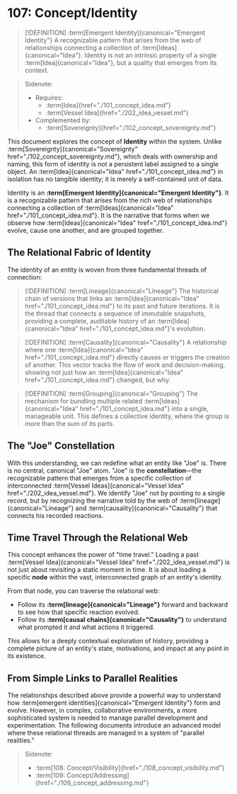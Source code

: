 # 107: Concept/Identity

> [!DEFINITION] :term[Emergent Identity]{canonical="Emergent Identity"}
> A recognizable pattern that arises from the web of relationships connecting a collection of :term[Ideas]{canonical="Idea"}. Identity is not an intrinsic property of a single :term[Idea]{canonical="Idea"}, but a quality that emerges from its context.

> Sidenote:
>
> - Requires:
>   - :term[Idea]{href="./101_concept_idea.md"}
>   - :term[Vessel Idea]{href="./202_idea_vessel.md"}
> - Complemented by:
>   - :term[Sovereignty]{href="./102_concept_sovereignty.md"}

This document explores the concept of **Identity** within the system. Unlike :term[Sovereignty]{canonical="Sovereignty" href="./102_concept_sovereignty.md"}, which deals with ownership and naming, this form of identity is not a persistent label assigned to a single object. An :term[Idea]{canonical="Idea" href="./101_concept_idea.md"} in isolation has no tangible identity; it is merely a self-contained unit of data.

Identity is an **:term[Emergent Identity]{canonical="Emergent Identity"}**. It is a recognizable pattern that arises from the rich web of relationships connecting a collection of :term[Ideas]{canonical="Idea" href="./101_concept_idea.md"}. It is the narrative that forms when we observe how :term[Ideas]{canonical="Idea" href="./101_concept_idea.md"} evolve, cause one another, and are grouped together.

## The Relational Fabric of Identity

The identity of an entity is woven from three fundamental threads of connection:

> [!DEFINITION] :term[Lineage]{canonical="Lineage"}
> The historical chain of versions that links an :term[Idea]{canonical="Idea" href="./101_concept_idea.md"} to its past and future iterations. It is the thread that connects a sequence of immutable snapshots, providing a complete, auditable history of an :term[Idea]{canonical="Idea" href="./101_concept_idea.md"}'s evolution.

> [!DEFINITION] :term[Causality]{canonical="Causality"}
> A relationship where one :term[Idea]{canonical="Idea" href="./101_concept_idea.md"} directly causes or triggers the creation of another. This vector tracks the flow of work and decision-making, showing not just how an :term[Idea]{canonical="Idea" href="./101_concept_idea.md"} changed, but why.

> [!DEFINITION] :term[Grouping]{canonical="Grouping"}
> The mechanism for bundling multiple related :term[Ideas]{canonical="Idea" href="./101_concept_idea.md"} into a single, manageable unit. This defines a collective identity, where the group is more than the sum of its parts.

## The "Joe" Constellation

With this understanding, we can redefine what an entity like "Joe" is. There is no central, canonical "Joe" atom. "Joe" is the **constellation**—the recognizable pattern that emerges from a specific collection of interconnected :term[Vessel Ideas]{canonical="Vessel Idea" href="./202_idea_vessel.md"}. We identify "Joe" not by pointing to a single record, but by recognizing the narrative told by the web of :term[lineage]{canonical="Lineage"} and :term[causality]{canonical="Causality"} that connects his recorded reactions.

## Time Travel Through the Relational Web

This concept enhances the power of "time travel." Loading a past :term[Vessel Idea]{canonical="Vessel Idea" href="./202_idea_vessel.md"} is not just about revisiting a static moment in time. It is about loading a specific **node** within the vast, interconnected graph of an entity's identity.

From that node, you can traverse the relational web:

- Follow its **:term[lineage]{canonical="Lineage"}** forward and backward to see how that specific reaction evolved.
- Follow its **:term[causal chains]{canonical="Causality"}** to understand what prompted it and what actions it triggered.

This allows for a deeply contextual exploration of history, providing a complete picture of an entity's state, motivations, and impact at any point in its existence.

## From Simple Links to Parallel Realities

The relationships described above provide a powerful way to understand how :term[emergent identities]{canonical="Emergent Identity"} form and evolve. However, in complex, collaborative environments, a more sophisticated system is needed to manage parallel development and experimentation. The following documents introduce an advanced model where these relational threads are managed in a system of "parallel realities."

> Sidenote:
>
> - :term[108: Concept/Visibility]{href="./108_concept_visibility.md"}
> - :term[109: Concept/Addressing]{href="./109_concept_addressing.md"}
